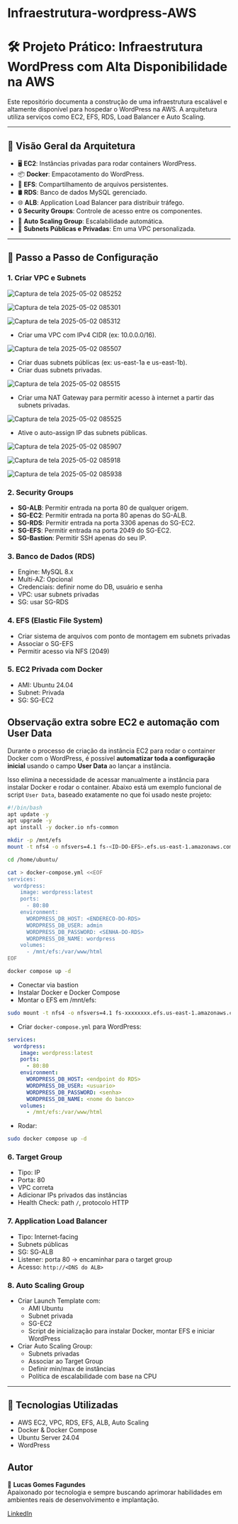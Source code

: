 # Infraestrutura-wordpress-AWS

# 🛠️ Projeto Prático: Infraestrutura WordPress com Alta Disponibilidade na AWS

Este repositório documenta a construção de uma infraestrutura escalável e altamente disponível para hospedar o WordPress na AWS. A arquitetura utiliza serviços como EC2, EFS, RDS, Load Balancer e Auto Scaling.

---

## 📌 Visão Geral da Arquitetura

- 🖥️ **EC2**: Instâncias privadas para rodar containers WordPress.
- 📦 **Docker**: Empacotamento do WordPress.
- 📂 **EFS**: Compartilhamento de arquivos persistentes.
- 🛢️ **RDS**: Banco de dados MySQL gerenciado.
- 🌐 **ALB**: Application Load Balancer para distribuir tráfego.
- 🔒 **Security Groups**: Controle de acesso entre os componentes.
- 🔄 **Auto Scaling Group**: Escalabilidade automática.
- 🌉 **Subnets Públicas e Privadas**: Em uma VPC personalizada.

---

## 🧱 Passo a Passo de Configuração

### 1. Criar VPC e Subnets

![Captura de tela 2025-05-02 085252](https://github.com/user-attachments/assets/1f977941-c0c7-4ede-8234-5c8ce775507f)

![Captura de tela 2025-05-02 085301](https://github.com/user-attachments/assets/5e394c4e-a454-4281-ae3a-a1b82e01b4e1)

![Captura de tela 2025-05-02 085312](https://github.com/user-attachments/assets/031e625b-fa29-4f1d-81d5-706bea9da454)

- Criar uma VPC com IPv4 CIDR (ex: 10.0.0.0/16).

![Captura de tela 2025-05-02 085507](https://github.com/user-attachments/assets/67cf5b71-b506-46f1-898d-aba54a88a956)

- Criar duas subnets públicas (ex: us-east-1a e us-east-1b).
- Criar duas subnets privadas.

![Captura de tela 2025-05-02 085515](https://github.com/user-attachments/assets/3ef56997-5150-4d0e-9c9d-337a0c008f86)

- Criar uma NAT Gateway para permitir acesso à internet a partir das subnets privadas.

![Captura de tela 2025-05-02 085525](https://github.com/user-attachments/assets/e64f5c6a-cc77-4818-aeb7-4644ebeaffac)

- Ative o auto-assign IP das subnets públicas.
  
![Captura de tela 2025-05-02 085907](https://github.com/user-attachments/assets/b455fc3f-7f5b-4f14-a1e2-8f54b54ac5f4)

![Captura de tela 2025-05-02 085918](https://github.com/user-attachments/assets/58f47ad7-a068-4382-bc7d-dc45125370ea)

![Captura de tela 2025-05-02 085938](https://github.com/user-attachments/assets/6a0dc438-7291-4e4e-abd3-10a14fc9a468)

### 2. Security Groups
- **SG-ALB**: Permitir entrada na porta 80 de qualquer origem.
- **SG-EC2**: Permitir entrada na porta 80 apenas do SG-ALB.
- **SG-RDS**: Permitir entrada na porta 3306 apenas do SG-EC2.
- **SG-EFS**: Permitir entrada na porta 2049 do SG-EC2.
- **SG-Bastion**: Permitir SSH apenas do seu IP.

### 3. Banco de Dados (RDS)
- Engine: MySQL 8.x
- Multi-AZ: Opcional
- Credenciais: definir nome do DB, usuário e senha
- VPC: usar subnets privadas
- SG: usar SG-RDS

### 4. EFS (Elastic File System)
- Criar sistema de arquivos com ponto de montagem em subnets privadas
- Associar o SG-EFS
- Permitir acesso via NFS (2049)

### 5. EC2 Privada com Docker
- AMI: Ubuntu 24.04
- Subnet: Privada
- SG: SG-EC2

## Observação extra sobre EC2 e automação com User Data

Durante o processo de criação da instância EC2 para rodar o container Docker com o WordPress, é possível **automatizar toda a configuração inicial** usando o campo **User Data** ao lançar a instância.

Isso elimina a necessidade de acessar manualmente a instância para instalar Docker e rodar o container. Abaixo está um exemplo funcional de script `User Data`, baseado exatamente no que foi usado neste projeto:
```bash
#!/bin/bash
apt update -y
apt upgrade -y
apt install -y docker.io nfs-common

mkdir -p /mnt/efs
mount -t nfs4 -o nfsvers=4.1 fs-<ID-DO-EFS>.efs.us-east-1.amazonaws.com:/ /mnt/efs

cd /home/ubuntu/

cat > docker-compose.yml <<EOF
services:
  wordpress:
    image: wordpress:latest
    ports:
      - 80:80
    environment:
      WORDPRESS_DB_HOST: <ENDERECO-DO-RDS>
      WORDPRESS_DB_USER: admin
      WORDPRESS_DB_PASSWORD: <SENHA-DO-RDS>
      WORDPRESS_DB_NAME: wordpress
    volumes:
      - /mnt/efs:/var/www/html
EOF

docker compose up -d
```

- Conectar via bastion
- Instalar Docker e Docker Compose
- Montar o EFS em /mnt/efs:
```bash
sudo mount -t nfs4 -o nfsvers=4.1 fs-xxxxxxxx.efs.us-east-1.amazonaws.com:/ /mnt/efs
```
- Criar `docker-compose.yml` para WordPress:
```yaml
services:
  wordpress:
    image: wordpress:latest
    ports:
      - 80:80
    environment:
      WORDPRESS_DB_HOST: <endpoint do RDS>
      WORDPRESS_DB_USER: <usuario>
      WORDPRESS_DB_PASSWORD: <senha>
      WORDPRESS_DB_NAME: <nome do banco>
    volumes:
      - /mnt/efs:/var/www/html
```
- Rodar:
```bash
sudo docker compose up -d
```

### 6. Target Group
- Tipo: IP
- Porta: 80
- VPC correta
- Adicionar IPs privados das instâncias
- Health Check: path `/`, protocolo HTTP

### 7. Application Load Balancer
- Tipo: Internet-facing
- Subnets públicas
- SG: SG-ALB
- Listener: porta 80 → encaminhar para o target group
- Acesso: `http://<DNS do ALB>`

### 8. Auto Scaling Group
- Criar Launch Template com:
  - AMI Ubuntu
  - Subnet privada
  - SG-EC2
  - Script de inicialização para instalar Docker, montar EFS e iniciar WordPress
- Criar Auto Scaling Group:
  - Subnets privadas
  - Associar ao Target Group
  - Definir min/max de instâncias
  - Política de escalabilidade com base na CPU

---


## 🧰 Tecnologias Utilizadas

- AWS EC2, VPC, RDS, EFS, ALB, Auto Scaling
- Docker & Docker Compose
- Ubuntu Server 24.04
- WordPress

## Autor

👤 **Lucas Gomes Fagundes**  
Apaixonado por tecnologia e sempre buscando aprimorar habilidades em ambientes reais de desenvolvimento e implantação.

[LinkedIn]([https://www.linkedin.com](https://www.linkedin.com/in/lucas-gomes-fagundes-478b742b4/)) 

